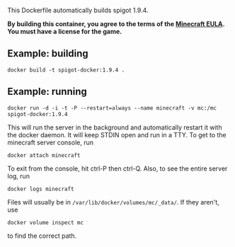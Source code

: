 This Dockerfile automatically builds spigot 1.9.4.

**By building this container, you agree to the terms of the [Minecraft EULA](https://account.mojang.com/documents/minecraft_eula). You must have a license for the game.**

## Example: building

    docker build -t spigot-docker:1.9.4 .

## Example: running

    docker run -d -i -t -P --restart=always --name minecraft -v mc:/mc spigot-docker:1.9.4

This will run the server in the background and automatically restart it with the
docker daemon. It will keep STDIN open and run in a TTY. To get to the minecraft
server console, run

    docker attach minecraft

To exit from the console, hit ctrl-P then ctrl-Q. Also, to see the entire server
log, run

    docker logs minecraft

Files will usually be in `/var/lib/docker/volumes/mc/_data/`. If they aren't,
use

    docker volume inspect mc

to find the correct path.
